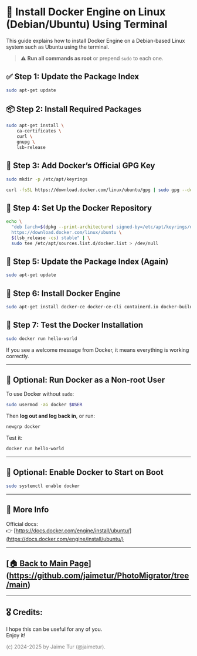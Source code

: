# 🐧 Install Docker Engine on Linux (Debian/Ubuntu) Using Terminal

This guide explains how to install Docker Engine on a Debian-based Linux system such as Ubuntu using the terminal.

> ⚠️ **Run all commands as root** or prepend `sudo` to each one.

## ✅ Step 1: Update the Package Index

```bash
sudo apt-get update
```

## 📦 Step 2: Install Required Packages

```bash
sudo apt-get install \
    ca-certificates \
    curl \
    gnupg \
    lsb-release
```

## 🔐 Step 3: Add Docker’s Official GPG Key

```bash
sudo mkdir -p /etc/apt/keyrings

curl -fsSL https://download.docker.com/linux/ubuntu/gpg | sudo gpg --dearmor -o /etc/apt/keyrings/docker.gpg
```

## 📁 Step 4: Set Up the Docker Repository

```bash
echo \
  "deb [arch=$(dpkg --print-architecture) signed-by=/etc/apt/keyrings/docker.gpg] \
  https://download.docker.com/linux/ubuntu \
  $(lsb_release -cs) stable" | \
  sudo tee /etc/apt/sources.list.d/docker.list > /dev/null
```

## 🔄 Step 5: Update the Package Index (Again)

```bash
sudo apt-get update
```

## 🐳 Step 6: Install Docker Engine

```bash
sudo apt-get install docker-ce docker-ce-cli containerd.io docker-buildx-plugin docker-compose-plugin
```

## 🚀 Step 7: Test the Docker Installation

```bash
sudo docker run hello-world
```

If you see a welcome message from Docker, it means everything is working correctly.

---

## 👤 Optional: Run Docker as a Non-root User

To use Docker without `sudo`:

```bash
sudo usermod -aG docker $USER
```

Then **log out and log back in**, or run:

```bash
newgrp docker
```

Test it:

```bash
docker run hello-world
```

---

## 🧼 Optional: Enable Docker to Start on Boot

```bash
sudo systemctl enable docker
```

---

## 📄 More Info

Official docs:  
👉 [https://docs.docker.com/engine/install/ubuntu/](https://docs.docker.com/engine/install/ubuntu/)

---

## [[🏠 Back to Main Page](https://github.com/jaimetur/PhotoMigrator/blob/main)](https://github.com/jaimetur/PhotoMigrator/tree/main)



---
## 🎖️ Credits:
I hope this can be useful for any of you.  
Enjoy it!

<span style="color:grey">(c) 2024-2025 by Jaime Tur (@jaimetur).</span> 